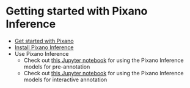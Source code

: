 # Getting started with Pixano Inference

- [Get started with Pixano](https://pixano.github.io/user/)
- [Install Pixano Inference](install.md)
- Use Pixano Inference
    - Check out <a href="https://github.com/pixano/pixano/tree/main/notebooks/annotation/pre_annotation.ipynb" target="_blank">this Jupyter notebook</a> for using the Pixano Inference models for pre-annotation
    - Check out <a href="https://github.com/pixano/pixano/tree/main/notebooks/annotation/interactive_annotation.ipynb" target="_blank">this Jupyter notebook</a> for using the Pixano Inference models for interactive annotation
